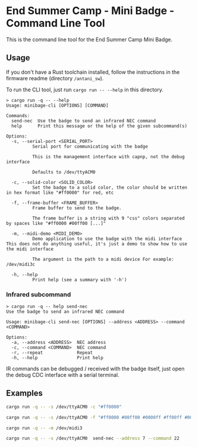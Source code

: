 # End Summer Camp - Mini Badge - Command Line Tool

This is the command line tool for the End Summer Camp Mini Badge.

## Usage

If you don't have a Rust toolchain installed, follow the instructions in the firmware readme
(directory `/antani_sw`).

To run the CLI tool, just run `cargo run -- --help` in this directory.

```
> cargo run -q -- --help
Usage: minibage-cli [OPTIONS] [COMMAND]

Commands:
  send-nec  Use the badge to send an infrared NEC command
  help      Print this message or the help of the given subcommand(s)

Options:
  -s, --serial-port <SERIAL_PORT>
          Serial port for communicating with the badge
          
          This is the management interface with capnp, not the debug interface
          
          Defaults to /dev/ttyACM0

  -c, --solid-color <SOLID_COLOR>
          Set the badge to a solid color, the color should be written in hex format like "#ff0000" for red, etc

  -f, --frame-buffer <FRAME_BUFFER>
          Frame buffer to send to the badge.
          
          The frame buffer is a string with 9 "css" colors separated by spaces like "#ff0000 #00ff00 [...]"

  -m, --midi-demo <MIDI_DEMO>
          Demo application to use the badge with the midi interface This does not do anything useful, it's just a demo to show how to use the midi interface
          
          The argument is the path to a midi device For example: /dev/midi3c

  -h, --help
          Print help (see a summary with '-h')

```

### Infrared subcommand

```
> cargo run -q -- help send-nec
Use the badge to send an infrared NEC command

Usage: minibage-cli send-nec [OPTIONS] --address <ADDRESS> --command <COMMAND>

Options:
  -a, --address <ADDRESS>  NEC address
  -c, --command <COMMAND>  NEC command
  -r, --repeat             Repeat
  -h, --help               Print help
```

IR commands can be debugged / received with the badge itself, just open the debug CDC interface with a serial terminal.

## Examples

```sh
cargo run -q -- -s /dev/ttyACM0 -c "#ff0000"
```

```sh
cargo run -q -- -s /dev/ttyACM0 -f "#ff0000 #00ff00 #0000ff #ff00ff #00ffff #ffff00 #ffffff #000000 #888888"
```

```sh
cargo run -q -- -m /dev/midi3
```

```sh
cargo run -q -- -s /dev/ttyACM0  send-nec --address 7 --command 22
```
